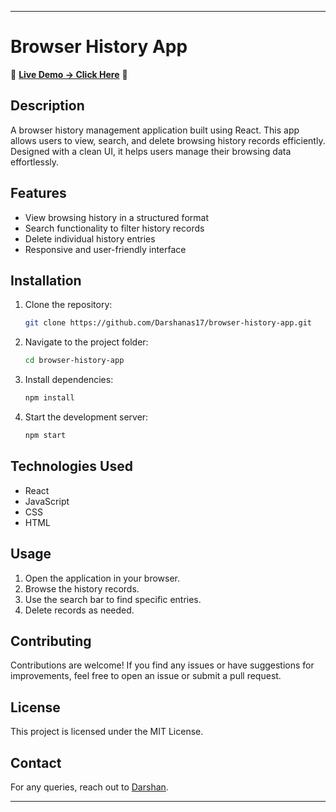 
---

# Browser History App  

🚀 **[Live Demo → Click Here](https://bhistoryd17.ccbp.tech/)** 🚀  

## Description  
A browser history management application built using React. This app allows users to view, search, and delete browsing history records efficiently. Designed with a clean UI, it helps users manage their browsing data effortlessly.  

## Features  
- View browsing history in a structured format  
- Search functionality to filter history records  
- Delete individual history entries  
- Responsive and user-friendly interface  

## Installation  
1. Clone the repository:  
   ```sh
   git clone https://github.com/Darshanas17/browser-history-app.git
   ```  
2. Navigate to the project folder:  
   ```sh
   cd browser-history-app
   ```  
3. Install dependencies:  
   ```sh
   npm install
   ```  
4. Start the development server:  
   ```sh
   npm start
   ```  

## Technologies Used  
- React  
- JavaScript  
- CSS  
- HTML  

## Usage  
1. Open the application in your browser.  
2. Browse the history records.  
3. Use the search bar to find specific entries.  
4. Delete records as needed.  

## Contributing  
Contributions are welcome! If you find any issues or have suggestions for improvements, feel free to open an issue or submit a pull request.  

## License  
This project is licensed under the MIT License.  

## Contact  
For any queries, reach out to [Darshan](https://github.com/Darshanas17).  

---

